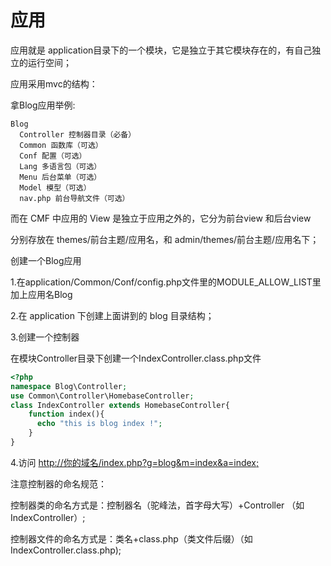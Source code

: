 # 应用

应用就是 application目录下的一个模块，它是独立于其它模块存在的，有自己独立的运行空间；

应用采用mvc的结构：

拿Blog应用举例:
```
Blog
  Controller 控制器目录（必备）
  Common 函数库（可选）
  Conf 配置（可选）
  Lang 多语言包（可选）
  Menu 后台菜单（可选）
  Model 模型（可选）
  nav.php 前台导航文件（可选）
```

而在 CMF 中应用的 View 是独立于应用之外的，它分为前台view 和后台view

 分别存放在 themes/前台主题/应用名，和 admin/themes/前台主题/应用名下；

创建一个Blog应用

1.在application/Common/Conf/config.php文件里的MODULE_ALLOW_LIST里加上应用名Blog  

2.在 application 下创建上面讲到的 blog 目录结构；

3.创建一个控制器

在模块Controller目录下创建一个IndexController.class.php文件

```php
<?php
namespace Blog\Controller;
use Common\Controller\HomebaseController;
class IndexController extends HomebaseController{
    function index(){
      echo "this is blog index !";
    }
}
```

4.访问 [http://你的域名/index.php?g=blog&m=index&a=index;]()

注意控制器的命名规范：

控制器类的命名方式是：控制器名（驼峰法，首字母大写）+Controller （如 IndexController）;

控制器文件的命名方式是：类名+class.php（类文件后缀）（如 IndexController.class.php);